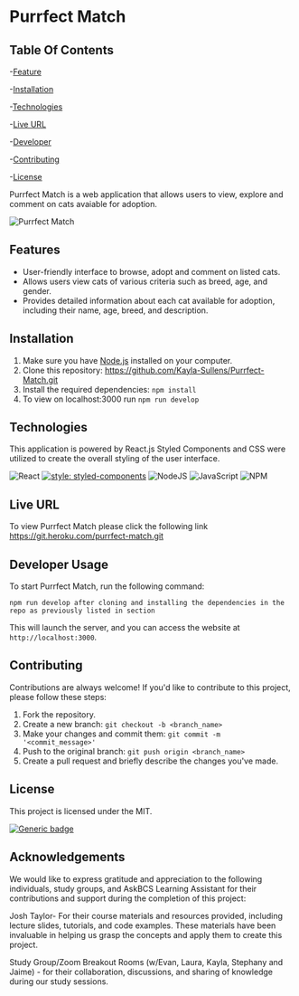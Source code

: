 # Purrfect Match

## Table Of Contents

-[Feature](#features)

-[Installation](#installation)

-[Technologies](#technologies)

-[Live URL](#live-url)

-[Developer](#developer-usage)

-[Contributing](#contributing)

-[License](#license)

Purrfect Match is a web application that allows users to view, explore and comment on cats avaiable for adoption.

![Purrfect Match](https://github.com/Kayla-Sullens/Purrfect-Match/assets/136545874/c47b7315-28f7-44d0-9608-3265e538120c)

## Features

- User-friendly interface to browse, adopt and comment on listed cats.
- Allows users view cats of various criteria such as breed, age, and gender.
- Provides detailed information about each cat available for adoption, including their name, age, breed, and description.

## Installation

1. Make sure you have [Node.js](https://nodejs.org) installed on your computer.
2. Clone this repository:
   https://github.com/Kayla-Sullens/Purrfect-Match.git
3. Install the required dependencies: `npm install`
4. To view on localhost:3000 run `npm run develop`

## Technologies

This application is powered by React.js Styled Components and CSS were utilized to create the overall styling of the user interface.

![React](https://img.shields.io/badge/react-%2320232a.svg?style=for-the-badge&logo=react&logoColor=%2361DAFB)
[![style: styled-components](https://img.shields.io/badge/style-%F0%9F%92%85%20styled--components-orange.svg?colorB=daa357&colorA=db748e)](https://github.com/styled-components/styled-components)
![NodeJS](https://img.shields.io/badge/node.js-6DA55F?style=for-the-badge&logo=node.js&logoColor=white)
![JavaScript](https://img.shields.io/badge/javascript-%23323330.svg?style=for-the-badge&logo=javascript&logoColor=%23F7DF1E)
![NPM](https://img.shields.io/badge/NPM-%23CB3837.svg?style=for-the-badge&logo=npm&logoColor=white)

## Live URL

To view Purrfect Match please click the following link https://git.heroku.com/purrfect-match.git

## Developer Usage

To start Purrfect Match, run the following command:

```
npm run develop after cloning and installing the dependencies in the repo as previously listed in section
```

This will launch the server, and you can access the website at `http://localhost:3000`.

## Contributing

Contributions are always welcome! If you'd like to contribute to this project, please follow these steps:

1. Fork the repository.
2. Create a new branch: `git checkout -b <branch_name>`
3. Make your changes and commit them: `git commit -m '<commit_message>'`
4. Push to the original branch: `git push origin <branch_name>`
5. Create a pull request and briefly describe the changes you've made.

## License

This project is licensed under the MIT.

[![Generic badge](https://img.shields.io/badge/License-Mit-green.svg)](https://choosealicense.com/licenses/mit/.)

## Acknowledgements

We would like to express gratitude and appreciation to the following individuals, study groups, and AskBCS Learning Assistant for their contributions and support during the completion of this project:

Josh Taylor- For their course materials and resources provided, including lecture slides, tutorials, and code examples. These materials have been invaluable in helping us grasp the concepts and apply them to create this project.

Study Group/Zoom Breakout Rooms (w/Evan, Laura, Kayla, Stephany and Jaime) - for their collaboration, discussions, and sharing of knowledge during our study sessions.

